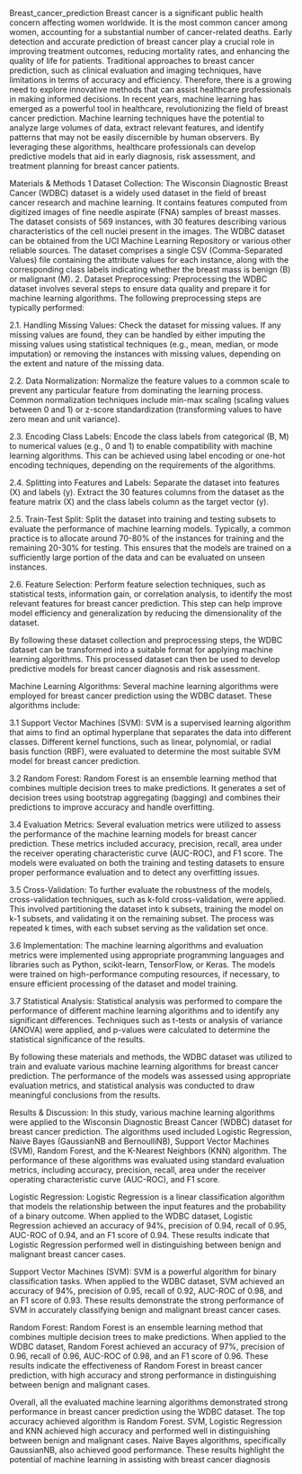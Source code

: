 Breast_cancer_prediction
Breast cancer is a significant public health concern affecting women worldwide. It is the most common cancer among women, accounting for a substantial number of cancer-related deaths. Early detection and accurate prediction of breast cancer play a crucial role in improving treatment outcomes, reducing mortality rates, and enhancing the quality of life for patients. Traditional approaches to breast cancer prediction, such as clinical evaluation and imaging techniques, have limitations in terms of accuracy and efficiency. Therefore, there is a growing need to explore innovative methods that can assist healthcare professionals in making informed decisions. In recent years, machine learning has emerged as a powerful tool in healthcare, revolutionizing the field of breast cancer prediction. Machine learning techniques have the potential to analyze large volumes of data, extract relevant features, and identify patterns that may not be easily discernible by human observers. By leveraging these algorithms, healthcare professionals can develop predictive models that aid in early diagnosis, risk assessment, and treatment planning for breast cancer patients.

Materials & Methods
1 Dataset Collection: The Wisconsin Diagnostic Breast Cancer (WDBC) dataset is a widely used dataset in the field of breast cancer research and machine learning. It contains features computed from digitized images of fine needle aspirate (FNA) samples of breast masses. The dataset consists of 569 instances, with 30 features describing various characteristics of the cell nuclei present in the images. The WDBC dataset can be obtained from the UCI Machine Learning Repository or various other reliable sources. The dataset comprises a single CSV (Comma-Separated Values) file containing the attribute values for each instance, along with the corresponding class labels indicating whether the breast mass is benign (B) or malignant (M). 2. Dataset Preprocessing: Preprocessing the WDBC dataset involves several steps to ensure data quality and prepare it for machine learning algorithms. The following preprocessing steps are typically performed:

2.1. Handling Missing Values: Check the dataset for missing values. If any missing values are found, they can be handled by either imputing the missing values using statistical techniques (e.g., mean, median, or mode imputation) or removing the instances with missing values, depending on the extent and nature of the missing data.

2.2. Data Normalization: Normalize the feature values to a common scale to prevent any particular feature from dominating the learning process. Common normalization techniques include min-max scaling (scaling values between 0 and 1) or z-score standardization (transforming values to have zero mean and unit variance).

2.3. Encoding Class Labels: Encode the class labels from categorical (B, M) to numerical values (e.g., 0 and 1) to enable compatibility with machine learning algorithms. This can be achieved using label encoding or one-hot encoding techniques, depending on the requirements of the algorithms.

2.4. Splitting into Features and Labels: Separate the dataset into features (X) and labels (y). Extract the 30 features columns from the dataset as the feature matrix (X) and the class labels column as the target vector (y).

2.5. Train-Test Split: Split the dataset into training and testing subsets to evaluate the performance of machine learning models. Typically, a common practice is to allocate around 70-80% of the instances for training and the remaining 20-30% for testing. This ensures that the models are trained on a sufficiently large portion of the data and can be evaluated on unseen instances.

2.6. Feature Selection: Perform feature selection techniques, such as statistical tests, information gain, or correlation analysis, to identify the most relevant features for breast cancer prediction. This step can help improve model efficiency and generalization by reducing the dimensionality of the dataset.

By following these dataset collection and preprocessing steps, the WDBC dataset can be transformed into a suitable format for applying machine learning algorithms. This processed dataset can then be used to develop predictive models for breast cancer diagnosis and risk assessment.

Machine Learning Algorithms:
Several machine learning algorithms were employed for breast cancer prediction using the WDBC dataset. These algorithms include:

3.1 Support Vector Machines (SVM): SVM is a supervised learning algorithm that aims to find an optimal hyperplane that separates the data into different classes. Different kernel functions, such as linear, polynomial, or radial basis function (RBF), were evaluated to determine the most suitable SVM model for breast cancer prediction.

3.2 Random Forest: Random Forest is an ensemble learning method that combines multiple decision trees to make predictions. It generates a set of decision trees using bootstrap aggregating (bagging) and combines their predictions to improve accuracy and handle overfitting.

3.4 Evaluation Metrics: Several evaluation metrics were utilized to assess the performance of the machine learning models for breast cancer prediction. These metrics included accuracy, precision, recall, area under the receiver operating characteristic curve (AUC-ROC), and F1 score. The models were evaluated on both the training and testing datasets to ensure proper performance evaluation and to detect any overfitting issues.

3.5 Cross-Validation: To further evaluate the robustness of the models, cross-validation techniques, such as k-fold cross-validation, were applied. This involved partitioning the dataset into k subsets, training the model on k-1 subsets, and validating it on the remaining subset. The process was repeated k times, with each subset serving as the validation set once.

3.6 Implementation: The machine learning algorithms and evaluation metrics were implemented using appropriate programming languages and libraries such as Python, scikit-learn, TensorFlow, or Keras. The models were trained on high-performance computing resources, if necessary, to ensure efficient processing of the dataset and model training.

3.7 Statistical Analysis: Statistical analysis was performed to compare the performance of different machine learning algorithms and to identify any significant differences. Techniques such as t-tests or analysis of variance (ANOVA) were applied, and p-values were calculated to determine the statistical significance of the results.

By following these materials and methods, the WDBC dataset was utilized to train and evaluate various machine learning algorithms for breast cancer prediction. The performance of the models was assessed using appropriate evaluation metrics, and statistical analysis was conducted to draw meaningful conclusions from the results.

Results & Discussion:
In this study, various machine learning algorithms were applied to the Wisconsin Diagnostic Breast Cancer (WDBC) dataset for breast cancer prediction. The algorithms used included Logistic Regression, Naive Bayes (GaussianNB and BernoulliNB), Support Vector Machines (SVM), Random Forest, and the K-Nearest Neighbors (KNN) algorithm. The performance of these algorithms was evaluated using standard evaluation metrics, including accuracy, precision, recall, area under the receiver operating characteristic curve (AUC-ROC), and F1 score.

Logistic Regression: Logistic Regression is a linear classification algorithm that models the relationship between the input features and the probability of a binary outcome. When applied to the WDBC dataset, Logistic Regression achieved an accuracy of 94%, precision of 0.94, recall of 0.95, AUC-ROC of 0.94, and an F1 score of 0.94. These results indicate that Logistic Regression performed well in distinguishing between benign and malignant breast cancer cases.

Support Vector Machines (SVM): SVM is a powerful algorithm for binary classification tasks. When applied to the WDBC dataset, SVM achieved an accuracy of 94%, precision of 0.95, recall of 0.92, AUC-ROC of 0.98, and an F1 score of 0.93. These results demonstrate the strong performance of SVM in accurately classifying benign and malignant breast cancer cases.

Random Forest: Random Forest is an ensemble learning method that combines multiple decision trees to make predictions. When applied to the WDBC dataset, Random Forest achieved an accuracy of 97%, precision of 0.96, recall of 0.96, AUC-ROC of 0.98, and an F1 score of 0.96. These results indicate the effectiveness of Random Forest in breast cancer prediction, with high accuracy and strong performance in distinguishing between benign and malignant cases.

Overall, all the evaluated machine learning algorithms demonstrated strong performance in breast cancer prediction using the WDBC dataset. The top accuracy achieved algorithm is Random Forest. SVM, Logistic Regression and KNN achieved high accuracy and performed well in distinguishing between benign and malignant cases. Naive Bayes algorithms, specifically GaussianNB, also achieved good performance. These results highlight the potential of machine learning in assisting with breast cancer diagnosis
